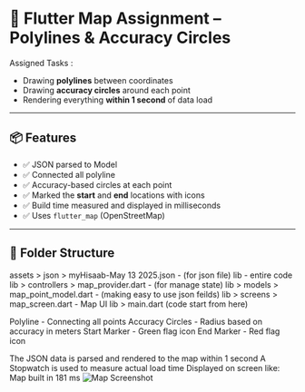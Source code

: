 # 📍 Flutter Map Assignment – Polylines & Accuracy Circles

Assigned Tasks :
- Drawing **polylines** between coordinates
- Drawing **accuracy circles** around each point
- Rendering everything **within 1 second** of data load

---

## 📦 Features

- ✅ JSON parsed to Model
- ✅ Connected all polyline
- ✅ Accuracy-based circles at each point
- ✅ Marked the **start** and **end** locations with icons
- ✅ Build time measured and displayed in milliseconds
- ✅ Uses `flutter_map` (OpenStreetMap)

---

## 📂 Folder Structure
assets > json > myHisaab-May 13 2025.json - (for json file)
lib - entire code
lib > controllers > map_provider.dart - (for manage state)
lib > models > map_point_model.dart - (making easy to use json feilds)
lib > screens > map_screen.dart - Map UI
lib > main.dart (code start from here)

Polyline	     -   Connecting all points
Accuracy Circles -	 Radius based on accuracy in meters
Start Marker	 -   Green flag icon
End Marker	     -   Red flag icon


The JSON data is parsed and rendered to the map within 1 second
A Stopwatch is used to measure actual load time
Displayed on screen like:
Map built in 181 ms
![Map Screenshot](https://drive.google.com/file/d/1rLwhsvy8OEfIxTvqfPIkKkmDfMsWLNls/view?usp=sharing)

